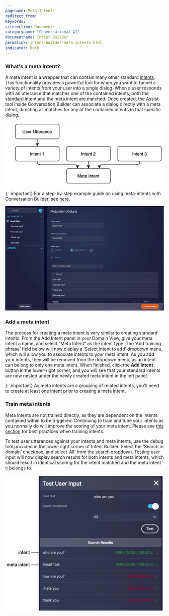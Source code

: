 ```yaml
---
pagename: Meta Intents
redirect_from:
Keywords:
sitesection: Documents
categoryname: "Conversational AI"
documentname: Intent Builder
permalink: intent-builder-meta-intents.html
indicator: both
---
```


### What's a meta intent?

A meta intent is a wrapper that can contain many other standard [intents](intent-builder-intents.html). This functionality provides a powerful tool for when you want to funnel a variety of intents from your user into a single dialog. When a user responds with an utterance that matches one of the contained intents, both the standard intent and the meta intent are matched. Once created, the Assist tool inside Conversation Builder can associate a dialog directly with a meta intent, directing all matches for any of the contained intents to that specific dialog.

<img style="width:550px" src="img/ConvoBuilder/meta_intent.png">

{: .important}
For a step-by-step example guide on using meta-intents with Conversation Builder, see [here](conversation-builder-tutorials-guides-using-meta-intents-with-conversation-builder.html).

<img style="width:900px" src="img/ConvoBuilder/meta_intent2.png">

### Add a meta intent

The process for creating a meta intent is very similar to creating standard intents. From the Add Intent panel in your Domain View, give your meta intent a name, and select “Meta Intent” as the intent type. The ‘Add training phrase’ field below will now display a ‘Select intent to add’ dropdown menu, which will allow you to associate intents to your meta intent. As you add your intents, they will be removed from the dropdown menu, as an intent can belong to only one meta intent. When finished, click the **Add Intent** button in the lower-right corner, and you will see that your standard intents are now nested under the newly created meta intent in the left panel. 

{: .important}
As meta intents are a grouping of related intents, you'll need to create at least one intent prior to creating a meta intent. 

### Train meta intents

Meta intents are not trained directly, as they are dependent on the intents contained within to be triggered. Continuing to train and tune your intents as you normally do will improve the scoring of your meta intent. Please see [this section](intent-builder-intents.html#best-practices) for best practices when training intents. 

To test user utterances against your intents and meta intents, use the debug tool provided in the lower-right corner of Intent Builder. Select the ‘Search in domain’ checkbox, and select ‘All’ from the search dropdown. Testing user input will now display search results for both intents and meta intents, which should result in identical scoring for the intent matched and the meta intent it belongs to.

<img style="width:550px" src="img/ConvoBuilder/meta_intent3.png">